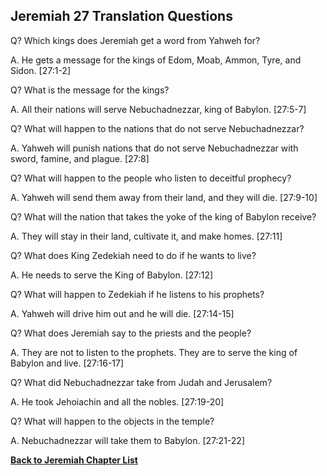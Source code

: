 ## Jeremiah 27 Translation Questions ##

Q? Which kings does Jeremiah get a word from Yahweh for?

A. He gets a message for the kings of Edom, Moab, Ammon, Tyre, and Sidon. [27:1-2]

Q? What is the message for the kings?

A. All their nations will serve Nebuchadnezzar, king of Babylon. [27:5-7]

Q? What will happen to the nations that do not serve Nebuchadnezzar?

A. Yahweh will punish nations that do not serve Nebuchadnezzar with sword, famine, and plague. [27:8]

Q? What will happen to the people who listen to deceitful prophecy?

A. Yahweh will send them away from their land, and they will die. [27:9-10]

Q? What will the nation that takes the yoke of the king of Babylon receive?

A. They will stay in their land, cultivate it, and make homes. [27:11]

Q? What does King Zedekiah need to do if he wants to live?

A. He needs to serve the King of Babylon. [27:12]

Q? What will happen to Zedekiah if he listens to his prophets?

A. Yahweh will drive him out and he will die. [27:14-15]

Q? What does Jeremiah say to the priests and the people?

A. They are not to listen to the prophets. They are to serve the king of Babylon and live. [27:16-17]

Q? What did Nebuchadnezzar take from Judah and Jerusalem?

A. He took Jehoiachin and all the nobles. [27:19-20]

Q? What will happen to the objects in the temple?

A. Nebuchadnezzar will take them to Babylon. [27:21-22]

__[Back to Jeremiah Chapter List](./)__

